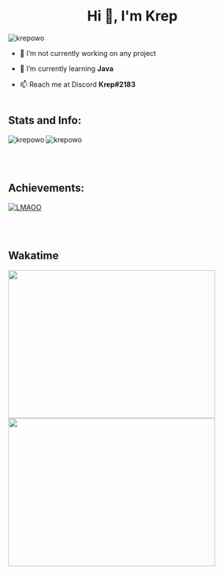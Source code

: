 <h1 align="center">Hi 👋, I'm Krep</h1>
<p align="left">
<img src="https://komarev.com/ghpvc/?username=krepowo&label=Profile%20views&color=0e75b6&style=flat" alt="krepowo" />


- 🔭 I’m not currently working on any project

- 🌱 I’m currently learning **Java**

- 📫 Reach me at Discord **Krep#2183**<br><br>
<h2 align="left">Stats and Info:</h2>
<img align="left" src="https://github-readme-stats.vercel.app/api/top-langs?username=krepowo&show_icons=true&locale=en&layout=compact" alt="krepowo" /><img align="center" src="https://github-readme-stats.vercel.app/api?username=krepowo&show_icons=true&locale=en" alt="krepowo" />

<br><br>
<h2 align="left">Achievements:</h2>

<p align="left"> <a href="https://github.com/ryo-ma/github-profile-trophy"><img src="https://github-profile-trophy.vercel.app/?username=krepowo&title=MultiLanguage,Repositories,Commits" alt="LMAOO" /></a> </p>

<br><br>
<h2 align="left">Wakatime</h2>

<a align="left" href="https://wakatime.com"><img src="https://wakatime.com/share/@0987f650-eed7-401e-b491-2a1eda5a0bea/e27f0537-b65d-4305-ad47-2ba55f6d29d1.png"  width="420" height="300"/> <a align="left" href="https://wakatime.com"><img src="https://wakatime.com/share/@0987f650-eed7-401e-b491-2a1eda5a0bea/a44cf9b5-27cc-4d3e-83c3-3fef999ff101.png"  width="420" height="300"/>
